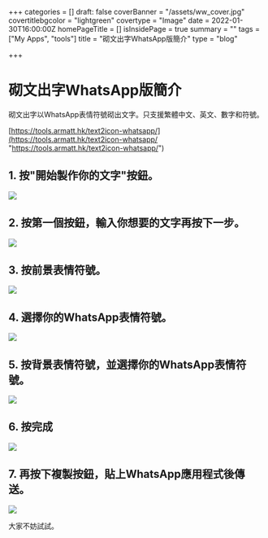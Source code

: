 +++
categories = []
draft: false
coverBanner = "/assets/ww_cover.jpg"
covertitlebgcolor = "lightgreen"
covertype = "Image"
date = 2022-01-30T16:00:00Z
homePageTitle = []
isInsidePage = true
summary = ""
tags = ["My Apps", "tools"]
title = "砌文出字WhatsApp版簡介"
type = "blog"

+++
# 砌文出字WhatsApp版簡介

砌文出字以WhatsApp表情符號砌出文字。只支援繁體中文、英文、數字和符號。

[https://tools.armatt.hk/text2icon-whatsapp/](https://tools.armatt.hk/text2icon-whatsapp/ "https://tools.armatt.hk/text2icon-whatsapp/")

## 1. 按"開始製作你的文字"按鈕。

![](/assets/ww01.png)

## 2. 按第一個按鈕，輸入你想要的文字再按下一步。

![](/assets/ww02.png)

## 3. 按前景表情符號。

![](/assets/ww03.png)

## 4. 選擇你的WhatsApp表情符號。

![](/assets/ww04.png)

## 5. 按背景表情符號，並選擇你的WhatsApp表情符號。

![](/assets/ww05.png)

## 6. 按完成

![](/assets/ww06.png)

## 7. 再按下複製按鈕，貼上WhatsApp應用程式後傳送。

![](/assets/ww07.png)

大家不妨試試。
